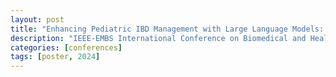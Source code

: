 ```yaml
---
layout: post
title: "Enhancing Pediatric IBD Management with Large Language Models: Personalized Nutritional Advice, Psychological Support, and Educational Tools"
description: "IEEE-EMBS International Conference on Biomedical and Health Informatics (BHI’24), Houston, TX — Poster"
categories: [conferences]
tags: [poster, 2024]
---
```

